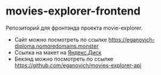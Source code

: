 # movies-explorer-frontend
Репозиторий для фронтэнда проекта movie-explorer.
- Сайт можно посмотреть по ссылке https://eganovich-diploma.nomoredomains.monster
- Cсылка на макет на [Яндекс.Диск](https://disk.yandex.ru/d/cFBDhRtjBBIoyA)
- Бекэнд можно посмотреть по ссылке https://github.com/eganovich/movies-explorer-api
